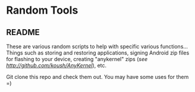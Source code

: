 Random Tools
===============

README
---------

These are various random scripts to help with specific various functions...
Things such as storing and restoring applications, signing Android zip files for flashing to your device, creating "anykernel" zips (*see http://github.com/koush/AnyKernel*), etc.  

Git clone this repo and check them out.  You may have some uses for them =)
